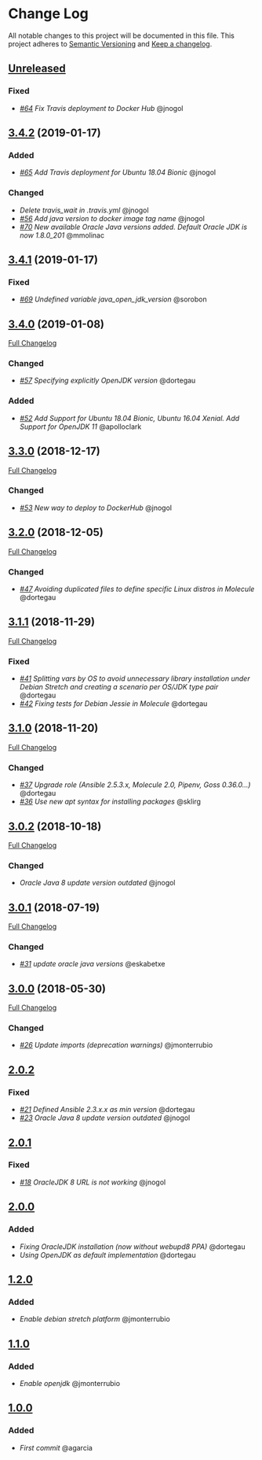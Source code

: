 # Change Log
All notable changes to this project will be documented in this file.
This project adheres to [Semantic Versioning](http://semver.org/) and [Keep a changelog](https://github.com/olivierlacan/keep-a-changelog).

## [Unreleased](https://github.com/idealista/java-role/tree/develop)
### Fixed
- *[#64](https://github.com/idealista/java-role/issues/64) Fix Travis deployment to Docker Hub* @jnogol

## [3.4.2](https://github.com/idealista/java-role/tree/3.4.2) (2019-01-17)
### Added
- *[#65](https://github.com/idealista/java-role/issues/65) Add Travis deployment for Ubuntu 18.04 Bionic* @jnogol
### Changed
- *Delete travis_wait in .travis.yml* @jnogol
- *[#56](https://github.com/idealista/java-role/issues/56) Add java version to docker image tag name* @jnogol
- *[#70](https://github.com/idealista/java-role/issues/70) New available Oracle Java versions added. Default Oracle JDK is now 1.8.0_201* @mmolinac

## [3.4.1](https://github.com/idealista/java-role/tree/3.4.1) (2019-01-17)
### Fixed
- *[#69](https://github.com/idealista/java-role/issues/69) Undefined variable java_open_jdk_version* @sorobon

## [3.4.0](https://github.com/idealista/java-role/tree/3.4.0) (2019-01-08)
[Full Changelog](https://github.com/idealista/java-role/compare/3.3.0...3.4.0)
### Changed
- *[#57](https://github.com/idealista/java-role/issues/57) Specifying explicitly OpenJDK version* @dortegau
### Added
- *[#52](https://github.com/idealista/java-role/issues/52) Add Support for Ubuntu 18.04 Bionic, Ubuntu 16.04 Xenial. Add Support for OpenJDK 11* @apolloclark

## [3.3.0](https://github.com/idealista/java-role/tree/3.3.0) (2018-12-17)
[Full Changelog](https://github.com/idealista/java-role/compare/3.2.0...3.3.0)
### Changed
- *[#53](https://github.com/idealista/java-role/issues/53) New way to deploy to DockerHub* @jnogol

## [3.2.0](https://github.com/idealista/java-role/tree/3.2.0) (2018-12-05)
[Full Changelog](https://github.com/idealista/java-role/compare/3.1.1...3.2.0)
### Changed
- *[#47](https://github.com/idealista/java-role/issues/47) Avoiding duplicated files to define specific Linux distros in Molecule* @dortegau

## [3.1.1](https://github.com/idealista/java-role/tree/3.1.1) (2018-11-29)
[Full Changelog](https://github.com/idealista/java-role/compare/3.1.0...3.1.1)
### Fixed
- *[#41](https://github.com/idealista/java-role/issues/41) Splitting vars by OS to avoid unnecessary library installation under Debian Stretch and creating a scenario per OS/JDK type pair* @dortegau
- *[#42](https://github.com/idealista/java-role/issues/42) Fixing tests for Debian Jessie in Molecule* @dortegau

## [3.1.0](https://github.com/idealista/java-role/tree/3.1.0) (2018-11-20)
[Full Changelog](https://github.com/idealista/java-role/compare/3.0.2...3.1.0)
### Changed
- *[#37](https://github.com/idealista/java-role/issues/37) Upgrade role (Ansible 2.5.3.x, Molecule 2.0, Pipenv, Goss 0.36.0...)* @dortegau
- *[#36](https://github.com/idealista/java-role/issues/36) Use new apt syntax for installing packages* @sklirg

## [3.0.2](https://github.com/idealista/java-role/tree/3.0.2) (2018-10-18)
[Full Changelog](https://github.com/idealista/java-role/compare/3.0.1...3.0.2)
### Changed
- *Oracle Java 8 update version outdated* @jnogol

## [3.0.1](https://github.com/idealista/java-role/tree/3.0.1) (2018-07-19)
[Full Changelog](https://github.com/idealista/java-role/compare/3.0.0...3.0.1)
### Changed
- *[#31](https://github.com/idealista/java-role/issues/31) update oracle java versions* @eskabetxe

## [3.0.0](https://github.com/idealista/java-role/tree/3.0.0) (2018-05-30)
[Full Changelog](https://github.com/idealista/java-role/compare/2.0.2...3.0.0)
### Changed
- *[#26](https://github.com/idealista/java-role/issues/26) Update imports (deprecation warnings)* @jmonterrubio

## [2.0.2](https://github.com/idealista/java-role/tree/2.0.2)
### Fixed
- *[#21](https://github.com/idealista/java-role/issues/21) Defined Ansible 2.3.x.x as min version* @dortegau
- *[#23](https://github.com/idealista/java-role/issues/23) Oracle Java 8 update version outdated* @jnogol

## [2.0.1](https://github.com/idealista/java-role/tree/2.0.1)
### Fixed
- *[#18](https://github.com/idealista/java-role/issues/18) OracleJDK 8 URL is not working* @jnogol

## [2.0.0](https://github.com/idealista/java-role/tree/2.0.0)
### Added
- *Fixing OracleJDK installation (now without webupd8 PPA)* @dortegau
- *Using OpenJDK as default implementation* @dortegau

## [1.2.0](https://github.com/idealista/java-role/tree/1.2.0)
### Added
- *Enable debian stretch platform* @jmonterrubio

## [1.1.0](https://github.com/idealista/java-role/tree/1.1.0)
### Added
- *Enable openjdk* @jmonterrubio

## [1.0.0](https://github.com/idealista/java-role/tree/1.0.0)
### Added
- *First commit* @agarcia

